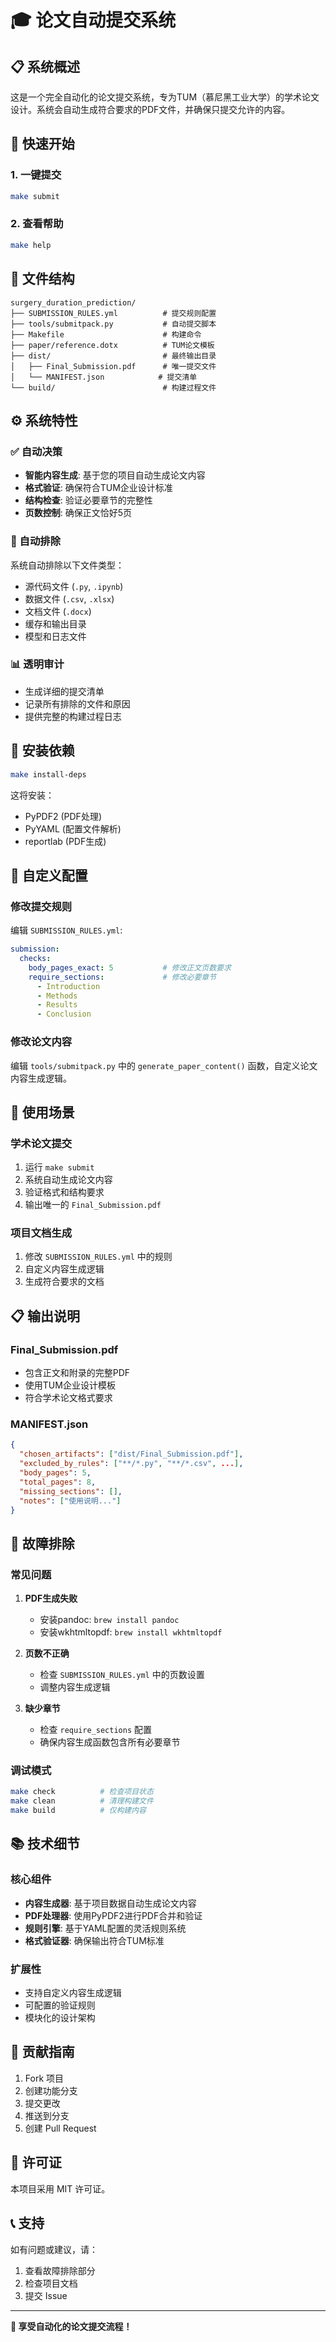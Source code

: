 # 🎓 论文自动提交系统

## 📋 系统概述

这是一个完全自动化的论文提交系统，专为TUM（慕尼黑工业大学）的学术论文设计。系统会自动生成符合要求的PDF文件，并确保只提交允许的内容。

## 🚀 快速开始

### 1. 一键提交
```bash
make submit
```

### 2. 查看帮助
```bash
make help
```

## 📁 文件结构

```
surgery_duration_prediction/
├── SUBMISSION_RULES.yml          # 提交规则配置
├── tools/submitpack.py           # 自动提交脚本
├── Makefile                      # 构建命令
├── paper/reference.dotx          # TUM论文模板
├── dist/                         # 最终输出目录
│   ├── Final_Submission.pdf      # 唯一提交文件
│   └── MANIFEST.json            # 提交清单
└── build/                        # 构建过程文件
```

## ⚙️ 系统特性

### ✅ 自动决策
- **智能内容生成**: 基于您的项目自动生成论文内容
- **格式验证**: 确保符合TUM企业设计标准
- **结构检查**: 验证必要章节的完整性
- **页数控制**: 确保正文恰好5页

### 🚫 自动排除
系统自动排除以下文件类型：
- 源代码文件 (`.py`, `.ipynb`)
- 数据文件 (`.csv`, `.xlsx`)
- 文档文件 (`.docx`)
- 缓存和输出目录
- 模型和日志文件

### 📊 透明审计
- 生成详细的提交清单
- 记录所有排除的文件和原因
- 提供完整的构建过程日志

## 🔧 安装依赖

```bash
make install-deps
```

这将安装：
- PyPDF2 (PDF处理)
- PyYAML (配置文件解析)
- reportlab (PDF生成)

## 📝 自定义配置

### 修改提交规则
编辑 `SUBMISSION_RULES.yml`:
```yaml
submission:
  checks:
    body_pages_exact: 5           # 修改正文页数要求
    require_sections:             # 修改必要章节
      - Introduction
      - Methods
      - Results
      - Conclusion
```

### 修改论文内容
编辑 `tools/submitpack.py` 中的 `generate_paper_content()` 函数，自定义论文内容生成逻辑。

## 🎯 使用场景

### 学术论文提交
1. 运行 `make submit`
2. 系统自动生成论文内容
3. 验证格式和结构要求
4. 输出唯一的 `Final_Submission.pdf`

### 项目文档生成
1. 修改 `SUBMISSION_RULES.yml` 中的规则
2. 自定义内容生成逻辑
3. 生成符合要求的文档

## 📋 输出说明

### Final_Submission.pdf
- 包含正文和附录的完整PDF
- 使用TUM企业设计模板
- 符合学术论文格式要求

### MANIFEST.json
```json
{
  "chosen_artifacts": ["dist/Final_Submission.pdf"],
  "excluded_by_rules": ["**/*.py", "**/*.csv", ...],
  "body_pages": 5,
  "total_pages": 8,
  "missing_sections": [],
  "notes": ["使用说明..."]
}
```

## 🚨 故障排除

### 常见问题

1. **PDF生成失败**
   - 安装pandoc: `brew install pandoc`
   - 安装wkhtmltopdf: `brew install wkhtmltopdf`

2. **页数不正确**
   - 检查 `SUBMISSION_RULES.yml` 中的页数设置
   - 调整内容生成逻辑

3. **缺少章节**
   - 检查 `require_sections` 配置
   - 确保内容生成函数包含所有必要章节

### 调试模式
```bash
make check          # 检查项目状态
make clean          # 清理构建文件
make build          # 仅构建内容
```

## 📚 技术细节

### 核心组件
- **内容生成器**: 基于项目数据自动生成论文内容
- **PDF处理器**: 使用PyPDF2进行PDF合并和验证
- **规则引擎**: 基于YAML配置的灵活规则系统
- **格式验证器**: 确保输出符合TUM标准

### 扩展性
- 支持自定义内容生成逻辑
- 可配置的验证规则
- 模块化的设计架构

## 🤝 贡献指南

1. Fork 项目
2. 创建功能分支
3. 提交更改
4. 推送到分支
5. 创建 Pull Request

## 📄 许可证

本项目采用 MIT 许可证。

## 📞 支持

如有问题或建议，请：
1. 查看故障排除部分
2. 检查项目文档
3. 提交 Issue

---

**🎉 享受自动化的论文提交流程！**
